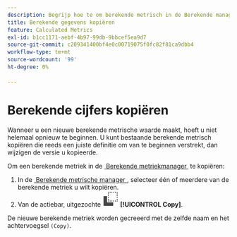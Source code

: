 ```yaml
---
description: Begrijp hoe te om berekende metrisch in de Berekende manager van metriek te kopiëren.
title: Berekende gegevens kopiëren
feature: Calculated Metrics
exl-id: b1cc1171-aebf-4b97-99db-9bbcef5ea9d7
source-git-commit: c209341400bf4e0c00719075f0fc82f81ca9dbb4
workflow-type: tm+mt
source-wordcount: '99'
ht-degree: 0%

---
```


# Berekende cijfers kopiëren

Wanneer u een nieuwe berekende metrische waarde maakt, hoeft u niet helemaal opnieuw te beginnen. U kunt bestaande berekende metrisch kopiëren die reeds een juiste definitie om van te beginnen verstrekt, dan wijzigen de versie u kopieerde.

Om een berekende metriek in de [&#x200B; Berekende metriekmanager &#x200B;](cm-manager.md) te kopiëren:

1. In de [&#x200B; Berekende metrische manager &#x200B;](cm-manager.md), selecteer één of meerdere van de berekende metriek u wilt kopiëren.
1. Van de actiebar, uitgezochte ![&#x200B; Exemplaar &#x200B;](/help/assets/icons/Copy.svg) **[!UICONTROL Copy]**.

De nieuwe berekende metriek worden gecreeerd met de zelfde naam en het achtervoegsel `(Copy)`.
